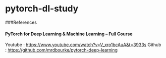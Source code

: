 # pytorch-dl-study

###References
#### PyTorch for Deep Learning & Machine Learning – Full Course
Youtube : https://www.youtube.com/watch?v=V_xro1bcAuA&t=3933s
Github : https://github.com/mrdbourke/pytorch-deep-learning
